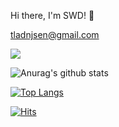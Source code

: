 Hi there, I'm SWD! 👋

tladnjsen@gmail.com

![](https://komarev.com/ghpvc/?username=pm1100tm&color=red)

![Anurag's github stats](https://github-readme-stats.vercel.app/api?username=pm1100tm&show_icons=true&theme=dracula)

<!--[![ReadMe Card](https://github-readme-stats.vercel.app/api/pin/?username=pm1100tm&repo=14-1st-Trendi-backend)](https://github.com/pm1100tm/14-1st-Trendi-backend)-->

[![Top Langs](https://github-readme-stats.vercel.app/api/top-langs/?username=pm1100tm&langs_count=8&layout=compact)](https://github.com/pm1100tm/github-readme-stats)

[![Hits](https://hits.seeyoufarm.com/api/count/incr/badge.svg?url=https%3A%2F%2Fgithub.com%2Fpm1100tm%2Fhit-counter&count_bg=%23AFC83D&title_bg=%23555555&icon=&icon_color=%23E7E7E7&title=hits&edge_flat=false)](https://hits.seeyoufarm.com)
